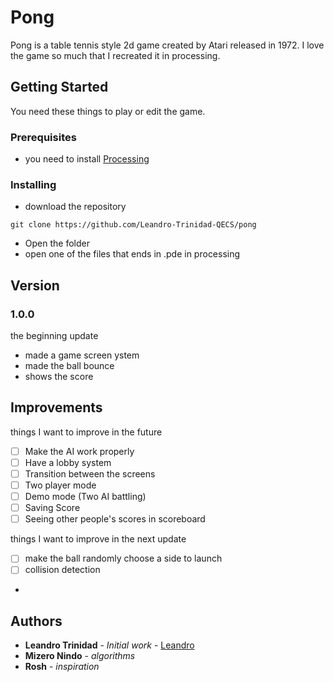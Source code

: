 # Pong

Pong is a table tennis style 2d game created by Atari released in 1972. I love the game so much that I recreated it in processing.

## Getting Started

You need these things to play or edit the game.

### Prerequisites

- you need to install [Processing](https://processing.org/)

### Installing

- download the repository

```
git clone https://github.com/Leandro-Trinidad-QECS/pong
```

- Open the folder
- open one of the files that ends in .pde in processing

## Version

### 1.0.0
the beginning update
- made a game screen ystem
- made the ball bounce
- shows the score
## Improvements
things I want to improve in the future

*   [ ] Make the AI work properly
*   [ ] Have a lobby system
*   [ ] Transition between the screens
*   [ ] Two player mode
*   [ ] Demo mode (Two AI battling)
*   [ ] Saving Score 
*   [ ] Seeing other people's scores in scoreboard

things I want to improve in the next update
*   [ ] make the ball randomly choose a side to launch
*   [ ] collision detection
*
## Authors

* **Leandro Trinidad** - *Initial work* - [Leandro](https://github.com/Leandro-Trinidad-QECS)
* **Mizero Nindo** - *algorithms* 
* **Rosh** - *inspiration*
